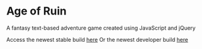 # Age of Ruin
A fantasy text-based adventure game created using JavaScript and jQuery

Access the newest stable build [here](https://thebitspud.github.io/age-of-ruin/)
Or the newest developer build [here](https://thebitspud.github.io/age-of-ruin/index.dev.html)
